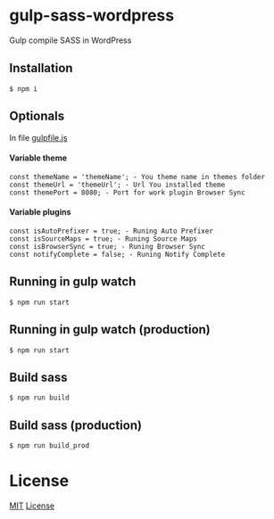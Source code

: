 # gulp-sass-wordpress
Gulp compile SASS in WordPress

## Installation

```
$ npm i
```

## Optionals
In file [gulpfile.js](https://github.com/olegbilyk/gulp-sass-wordpress/blob/master/gulpfile.js)

#### Variable theme

```
const themeName = 'themeName'; - You theme name in themes folder
const themeUrl = 'themeUrl'; - Url You installed theme
const themePort = 8080; - Port for work plugin Browser Sync
```

#### Variable plugins

```
const isAutoPrefixer = true; - Runing Auto Prefixer
const isSourceMaps = true; - Runing Source Maps
const isBrowserSync = true; - Runing Browser Sync
const notifyComplete = false; - Runing Notify Complete
```

## Running in gulp watch

```
$ npm run start
```

## Running in gulp watch (production)

```
$ npm run start
```

## Build sass

```
$ npm run build
```

## Build sass (production)

```
$ npm run build_prod
```

# License

[MIT](License.md)
[License](https://github.com/olegbilyk/webpack2-js-boilerplate/blob/develop/LICENSE)
